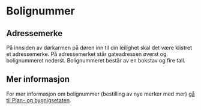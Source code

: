 Bolignummer
===========

Adressemerke
------------

På innsiden av dørkarmen på døren inn til din leilighet skal det være klistret et adressemerke. På adressemerket står gateadressen øverst og bolignummeret nederst. Bolignummeret består av en bokstav og fire tall.

Mer informasjon
---------------

For mer informasjon om bolignummer (bestilling av nye merker med mer) [gå til Plan- og bygnigsetaten](https://www.oslo.kommune.no/plan-bygg-og-eiendom/eiendomsinformasjon-og-kart/bolignummer/).
